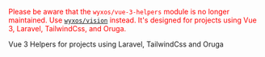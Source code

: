 <span style="color:red">Please be aware that the `wyxos/vue-3-helpers` module is no longer maintained. Use <a href="https://github.com/wyxos/vision">`wyxos/vision`</a> instead. It's designed for projects using Vue 3, Laravel, TailwindCss, and Oruga.</span>

Vue 3 Helpers for projects using Laravel, TailwindCss and Oruga
